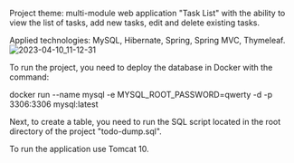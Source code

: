 Project theme: multi-module web application "Task List" with the ability to view the list of tasks,
add new tasks, edit and delete existing tasks.

Applied technologies: MySQL, Hibernate, Spring, Spring MVC, Thymeleaf.
![2023-04-10_11-12-31](https://user-images.githubusercontent.com/104271423/230855828-6547a06f-9391-472a-85eb-28546a755d3f.png)


To run the project, you need to deploy the database in Docker with the command: 

docker run --name mysql -e MYSQL_ROOT_PASSWORD=qwerty -d -p 3306:3306 mysql:latest

Next, to create a table, you need to run the SQL script located in the root directory of the project "todo-dump.sql".

To run the application use Tomcat 10.
